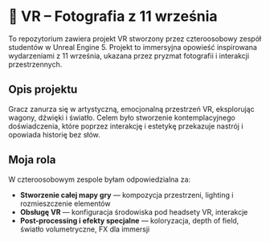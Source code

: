 # 📸 VR – Fotografia z 11 września

To repozytorium zawiera projekt VR stworzony przez czteroosobowy zespół studentów w Unreal Engine 5. Projekt to immersyjna opowieść inspirowana wydarzeniami z 11 września, ukazana przez pryzmat fotografii i interakcji przestrzennych.

##  Opis projektu

Gracz zanurza się w artystyczną, emocjonalną przestrzeń VR, eksplorując wagony, dźwięki i światło. Celem było stworzenie kontemplacyjnego doświadczenia, które poprzez interakcję i estetykę przekazuje nastrój i opowiada historię bez słów.

##  Moja rola

W czteroosobowym zespole byłam odpowiedzialna za:

- **Stworzenie całej mapy gry** — kompozycja przestrzeni, lighting i rozmieszczenie elementów
- **Obsługę VR** — konfiguracja środowiska pod headsety VR, interakcje
- **Post-processing i efekty specjalne** — koloryzacja, depth of field, światło volumetryczne, FX dla immersji



